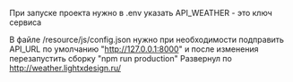 При запуске проекта нужно в .env указать  API_WEATHER   - это ключ сервиса 

В файле /resource/js/config.json нужно при необходимости подправить API_URL  по умолчанию  "http://127.0.0.1:8000"
и после изменения перезапустить сборку "npm run production"
Развернул по http://weather.lightxdesign.ru/


